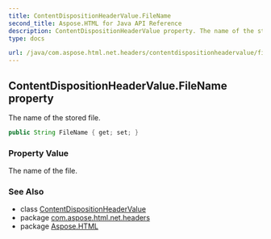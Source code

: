 ```yaml
---
title: ContentDispositionHeaderValue.FileName
second_title: Aspose.HTML for Java API Reference
description: ContentDispositionHeaderValue property. The name of the stored file
type: docs

url: /java/com.aspose.html.net.headers/contentdispositionheadervalue/filename/
---
```

## ContentDispositionHeaderValue.FileName property

The name of the stored file.

```java
public String FileName { get; set; }
```

### Property Value

The name of the file.

### See Also

* class [ContentDispositionHeaderValue](../)
* package [com.aspose.html.net.headers](../../../com.aspose.html.net.headers/)
* package [Aspose.HTML](../../../)
